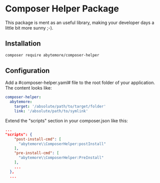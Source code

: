 # Composer Helper Package
This package is ment as an useful library, making your developer days a little bit more sunny ;-).

## Installation
```bash
composer require abytemore/composer-helper
```

## Configuration
Add a #composer-helper.yaml# file to the root folder of your application. The content looks like:
```yaml
composer-helper:
  abytemore:
    target: '/absolute/path/to/target/folder'
    link: '/absolute/path/to/symlink'
```

Extend the "scripts" section in your composer.json like this:
```json
...
"scripts": {
    "post-install-cmd": [
      "abytemore\\ComposerHelper:postInstall"
    ],
    "pre-install-cmd": [
      "abytemore\\ComposerHelper:PreInstall"
    ],
    ...
  },
  ...
```
